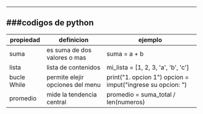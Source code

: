-------------
###codigos de python
-------------
                    
propiedad  | definicion  | ejemplo
------------- | ------------- | ------------- 
suma  | es suma de dos valores o mas  | suma = a + b 
lista  | lista de contenidos  | mi_lista = [1, 2, 3, 'a', 'b', 'c'] 
bucle While  | permite elejir opciones del menu  | print("1. opcion 1") opcion = imput("ingrese su opcion: ")
promedio  | mide la tendencia central  | promedio = suma_total / len(numeros)
